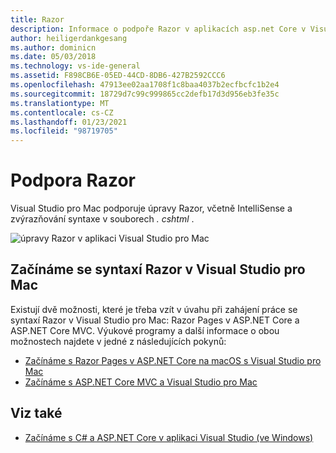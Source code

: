 ```yaml
---
title: Razor
description: Informace o podpoře Razor v aplikacích asp.net Core v Visual Studio pro Mac
author: heiligerdankgesang
ms.author: dominicn
ms.date: 05/03/2018
ms.technology: vs-ide-general
ms.assetid: F898CB6E-05ED-44CD-8DB6-427B2592CCC6
ms.openlocfilehash: 47913ee02aa1708f1c8baa4037b2ecfbcfc1b2e4
ms.sourcegitcommit: 18729d7c99c999865cc2defb17d3d956eb3fe35c
ms.translationtype: MT
ms.contentlocale: cs-CZ
ms.lasthandoff: 01/23/2021
ms.locfileid: "98719705"
---
```

# <a name="razor-support"></a>Podpora Razor

Visual Studio pro Mac podporuje úpravy Razor, včetně IntelliSense a zvýrazňování syntaxe v souborech *. cshtml* .

![úpravy Razor v aplikaci Visual Studio pro Mac](media/razor-image1.png)

## <a name="getting-started-with-razor-in-visual-studio-for-mac"></a>Začínáme se syntaxí Razor v Visual Studio pro Mac

Existují dvě možnosti, které je třeba vzít v úvahu při zahájení práce se syntaxí Razor v Visual Studio pro Mac: Razor Pages v ASP.NET Core a ASP.NET Core MVC. Výukové programy a další informace o obou možnostech najdete v jedné z následujících pokynů:

- [Začínáme s Razor Pages v ASP.NET Core na macOS s Visual Studio pro Mac](/aspnet/core/tutorials/razor-pages-mac/razor-pages-start?view=aspnetcore-2.1&preserve-view=true)
- [Začínáme s ASP.NET Core MVC a Visual Studio pro Mac](/aspnet/core/tutorials/first-mvc-app-mac/start-mvc?view=aspnetcore-2.1&preserve-view=true)

## <a name="see-also"></a>Viz také

- [Začínáme s C# a ASP.NET Core v aplikaci Visual Studio (ve Windows)](/visualstudio/ide/tutorial-csharp-aspnet-core)